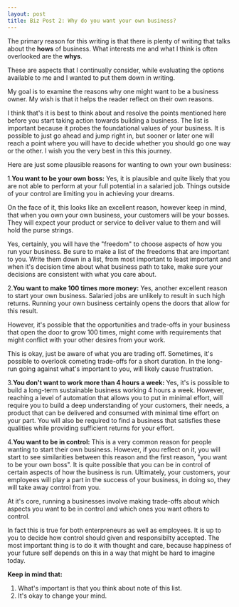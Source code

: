 ```yaml
---
layout: post
title: Biz Post 2: Why do you want your own business?
---
```


The primary reason for this writing is that there is plenty of writing
that talks about the **hows** of business. What interests me and what
I think is often overlooked are the **whys**.


These are aspects that I continually consider, while evaluating the
options available to me and I wanted to put them down in writing.


My goal is to examine the reasons why one might want to be a business
owner. My wish is that it helps the reader reflect on their own
reasons.


I think that's it is best to think about and resolve the points
mentioned here before you start taking action towards building a
business. The list is important because it probes the foundational
values of your business. It is possible to just go ahead and jump
right in, but sooner or later one will reach a point where you will
have to decide whether you should go one way or the other. I wish you
the very best in this this journey.

Here are just some plausible reasons for wanting to own your own
business:

1.**You want to be your own boss:** Yes, it is plausible and quite likely
that you are not able to perform at your full potential in a salaried
job. Things outside of your control are limiting you in achieving your
dreams.


On the face of it, this looks like an excellent reason, however keep
in mind, that when you own your own business, your customers will be
your bosses. They will expect your product or service to deliver value
to them and will hold the purse strings.


Yes, certainly, you will have the "freedom" to choose aspects of how
you run your business. Be sure to make a list of the freedoms that are
important to you. Write them down in a list, from most important to
least important and when it's decision time about what business path
to take, make sure your decisions are consistent with what you care
about.


2.**You want to make 100 times more money:** Yes, another excellent
reason to start your own business. Salaried jobs are unlikely to
result in such high returns. Running your own business certainly opens
the doors that allow for this result.


However, it's possible that the opportunities and trade-offs in your
business that open the door to grow 100 times, might come with
requirements that might conflict with your other desires from your
work.


This is okay, just be aware of what you are trading off. Sometimes,
it's possible to overlook cometing trade-offs for a short duration. In
the long-run going against what's important to you, will likely cause
frustration.


3.**You don't want to work more than 4 hours a week:** Yes, it's is
possible to build a long-term sustainable business working 4 hours a
week. However, reaching a level of automation that allows you to put
in minimal effort, will require you to build a deep understanding of
your customers, their needs, a product that can be delivered and
consumed with minimal time effort on your part. You will also be
required to find a business that satisfies these qualities while
providing sufficient returns for your effort.

4.**You want to be in control:** This is a very common reason for
people wanting to start their own business. However, if you reflect on
it, you will start to see similarities between this reason and the
first reason, "you want to be your own boss". It is quite possible
that you can be in control of certain aspects of how the business is
run. Ultimately, your customers, your employees will play a part in
the success of your business, in doing so, they will take away control
from you.


At it's core, running a businesses involve making trade-offs about
which aspects you want to be in control and which ones you want others
to control.


In fact this is true for both enterpreneurs as well as employees. It
is up to you to decide how control should given and responsibilty
accepted. The most important thing is to do it with thought and care,
because happiness of your future self depends on this in a way that
might be hard to imagine today.


**Keep in mind that:**
1. What's important is that you think about note of this list.
2. It's okay to change your mind.
